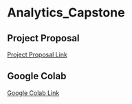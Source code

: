# Analytics_Capstone

## Project Proposal 
[Project Proposal Link](https://docs.google.com/presentation/d/1YCPXPye0yBwvGRCCgYu--sPzDZ95viQ4dNNc1-T2edk/edit?slide=id.g38d6c9e7b5d_0_14#slide=id.g38d6c9e7b5d_0_14)

## Google Colab
[Google Colab Link](Analytics_Capstone.ipynb)

